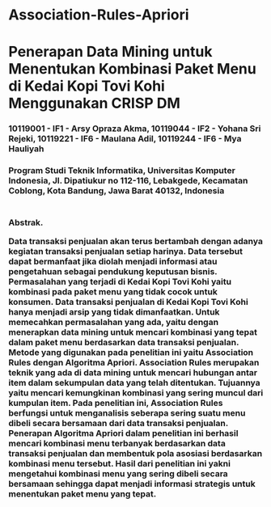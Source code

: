 # Association-Rules-Apriori

<h1>Penerapan Data Mining untuk Menentukan Kombinasi Paket Menu di Kedai Kopi Tovi Kohi Menggunakan CRISP DM</h1>
<h3>10119001 - IF1 - Arsy Opraza Akma, 10119044 - IF2 - Yohana Sri Rejeki, 10119221 - IF6 - Maulana Adil, 10119244 - IF6 - Mya Hauliyah</h3>
<h3>Program Studi Teknik Informatika, Universitas Komputer Indonesia, Jl. Dipatiukur no 112-116, Lebakgede, Kecamatan Coblong, Kota Bandung, Jawa Barat 40132, Indonesia<h3>
<br>
<b>Abstrak</b>. 
  
<p>Data transaksi penjualan akan terus bertambah dengan adanya kegiatan transaksi penjualan setiap harinya. Data tersebut dapat bermanfaat jika diolah menjadi informasi atau pengetahuan sebagai pendukung keputusan bisnis. Permasalahan yang terjadi di Kedai Kopi Tovi Kohi yaitu kombinasi pada paket menu yang tidak cocok untuk konsumen. Data transaksi penjualan di Kedai Kopi Tovi Kohi hanya menjadi arsip yang tidak dimanfaatkan. Untuk memecahkan permasalahan yang ada, yaitu dengan menerapkan data mining untuk mencari kombinasi yang tepat dalam paket menu berdasarkan data transaksi penjualan. Metode yang digunakan pada penelitian ini yaitu Association Rules dengan Algoritma Apriori. Association Rules merupakan teknik yang ada di data mining untuk mencari hubungan antar item dalam sekumpulan data yang telah ditentukan. Tujuannya yaitu mencari kemungkinan kombinasi yang sering muncul dari kumpulan item. Pada penelitian ini, Association Rules berfungsi untuk menganalisis seberapa sering suatu menu dibeli secara bersamaan dari data transaksi penjualan. Penerapan Algoritma Apriori dalam penelitian ini berhasil mencari kombinasi menu terbanyak berdasarkan data transaksi penjualan dan membentuk pola asosiasi berdasarkan kombinasi menu tersebut. Hasil dari penelitian ini yakni mengetahui kombinasi menu yang sering dibeli secara bersamaan sehingga dapat menjadi informasi strategis untuk menentukan paket menu yang tepat.<p>

